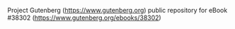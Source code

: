 Project Gutenberg (https://www.gutenberg.org) public repository for eBook #38302 (https://www.gutenberg.org/ebooks/38302)
